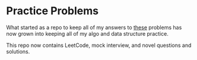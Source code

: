# Practice Problems

What started as a repo to keep all of my answers to [these](https://paper.dropbox.com/doc/Programming-practice-problems-Qp6jAVBXAuDZWiz5x6r9J) problems has now grown into keeping all of my algo and data structure practice.

This repo now contains LeetCode, mock interview, and novel questions and solutions.
